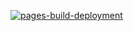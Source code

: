 [![pages-build-deployment](https://github.com/binyoon99/binyoon99.github.io/actions/workflows/pages/pages-build-deployment/badge.svg)](https://github.com/binyoon99/binyoon99.github.io/actions/workflows/pages/pages-build-deployment)